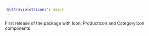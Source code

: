```yaml
---
'@ultraviolet/icons': major
---
```


First release of the package with Icon, ProductIcon and CategoryIcon components
